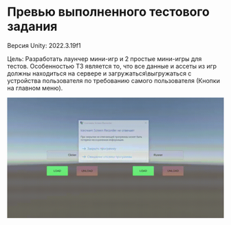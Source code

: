 # Превью выполненного тестового задания
Версия Unity: 2022.3.19f1

Цель: Разработать лаунчер мини-игр и 2 простые мини-игры для тестов. Особенностью ТЗ является то, что все данные и ассеты из игр должны находиться на сервере и загружаться\выгружаться с устройства пользователя по требованию самого пользователя (Кнопки на главном меню). 

![Alt text](preview.gif)